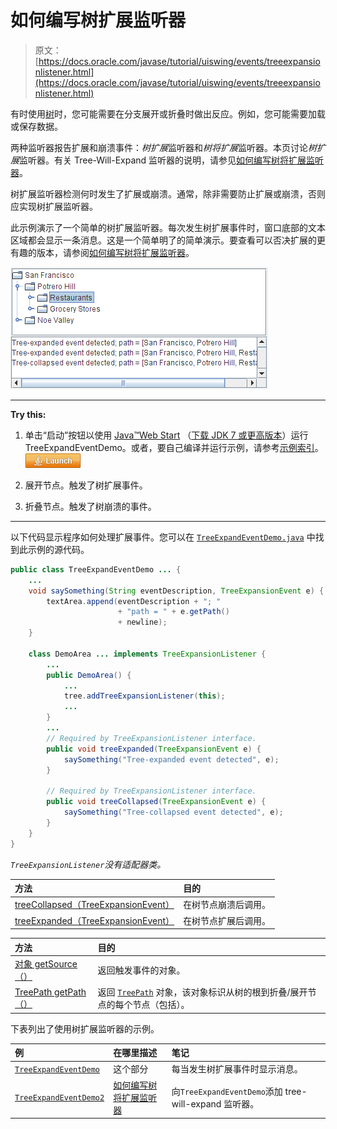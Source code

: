 # 如何编写树扩展监听器

> 原文： [https://docs.oracle.com/javase/tutorial/uiswing/events/treeexpansionlistener.html](https://docs.oracle.com/javase/tutorial/uiswing/events/treeexpansionlistener.html)

有时使用[树](../components/tree.html)时，您可能需要在分支展开或折叠时做出反应。例如，您可能需要加载或保存数据。

两种监听器报告扩展和崩溃事件：*树扩展*监听器和*树将扩展*监听器。本页讨论*树扩展*监听器。有关 Tree-Will-Expand 监听器的说明，请参见[如何编写树将扩展监听器](treewillexpandlistener.html)。

树扩展监听器检测何时发生了扩展或崩溃。通常，除非需要防止扩展或崩溃，否则应实现树扩展监听器。

此示例演示了一个简单的树扩展监听器。每次发生树扩展事件时，窗口底部的文本区域都会显示一条消息。这是一个简单明了的简单演示。要查看可以否决扩展的更有趣的版本，请参阅[如何编写树将扩展监听器](treewillexpandlistener.html)。

![TreeExpandEventDemo.html](img/ebc933bc563a1bde9acb11d08d83f5ca.jpg)

* * *

**Try this:** 

1.  单击“启动”按钮以使用 [Java™Web Start](http://www.oracle.com/technetwork/java/javase/javawebstart/index.html) （[下载 JDK 7 或更高版本](http://www.oracle.com/technetwork/java/javase/downloads/index.html)）运行 TreeExpandEventDemo。或者，要自己编译并运行示例，请参考[示例索引](../examples/events/index.html#TreeExpandEventDemo)。 [![Launches the TreeExpandEventDemo example](img/4707a69a17729d71c56b2bdbbb4cc61c.jpg)](https://docs.oracle.com/javase/tutorialJWS/samples/uiswing/TreeExpandEventDemoProject/TreeExpandEventDemo.jnlp) 

2.  展开节点。触发了树扩展事件。
3.  折叠节点。触发了树崩溃的事件。

* * *

以下代码显示程序如何处理扩展事件。您可以在 [`TreeExpandEventDemo.java`](../examples/events/TreeExpandEventDemoProject/src/events/TreeExpandEventDemo.java) 中找到此示例的源代码。

```java
public class TreeExpandEventDemo ... {
    ...
    void saySomething(String eventDescription, TreeExpansionEvent e) {
        textArea.append(eventDescription + "; "
                        + "path = " + e.getPath()
                        + newline);
    }

    class DemoArea ... implements TreeExpansionListener {
        ...
        public DemoArea() {
            ...
            tree.addTreeExpansionListener(this);
            ...
        }
        ...
        // Required by TreeExpansionListener interface.
        public void treeExpanded(TreeExpansionEvent e) {
            saySomething("Tree-expanded event detected", e);
        }

        // Required by TreeExpansionListener interface.
        public void treeCollapsed(TreeExpansionEvent e) {
            saySomething("Tree-collapsed event detected", e);
        }
    }
}

```

_`TreeExpansionListener`没有适配器类。_

| 方法 | 目的 |
| :-- | :-- |
| [treeCollapsed（TreeExpansionEvent）](https://docs.oracle.com/javase/8/docs/api/javax/swing/event/TreeExpansionListener.html#treeCollapsed-javax.swing.event.TreeExpansionEvent-) | 在树节点崩溃后调用。 |
| [treeExpanded（TreeExpansionEvent）](https://docs.oracle.com/javase/8/docs/api/javax/swing/event/TreeExpansionListener.html#treeExpanded-javax.swing.event.TreeExpansionEvent-) | 在树节点扩展后调用。 |

| 方法 | 目的 |
| :-- | :-- |
| [对象 getSource（）](https://docs.oracle.com/javase/8/docs/api/java/util/EventObject.html#getSource--) | 返回触发事件的对象。 |
| [TreePath getPath（）](https://docs.oracle.com/javase/8/docs/api/javax/swing/event/TreeExpansionEvent.html#getPath--) | 返回 [`TreePath`](https://docs.oracle.com/javase/8/docs/api/javax/swing/tree/TreePath.html) 对象，该对象标识从树的根到折叠/展开节点的每个节点（包括）。 |

下表列出了使用树扩展监听器的示例。

| 例 | 在哪里描述 | 笔记 |
| :-- | :-- | :-- |
| [`TreeExpandEventDemo`](../examples/events/index.html#TreeExpandEventDemo) | 这个部分 | 每当发生树扩展事件时显示消息。 |
| [`TreeExpandEventDemo2`](../examples/events/index.html#TreeExpandEventDemo2) | [如何编写树将扩展监听器](treewillexpandlistener.html) | 向`TreeExpandEventDemo`添加 tree-will-expand 监听器。 |